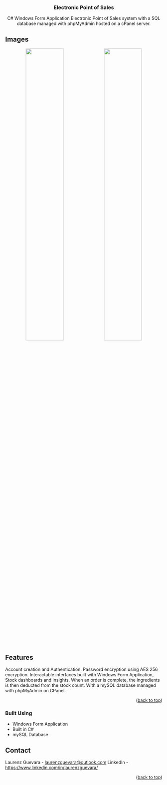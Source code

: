 <div id="top"></div>
<div align="center">
<h3 align="center">Electronic Point of Sales</h3>

  <p align="center">
    C# Windows Form Application Electronic Point of Sales system with a SQL database managed with phpMyAdmin hosted on a cPanel server.
  </p>
</div>

<!-- ABOUT THE PROJECT -->
## Images

<p align="center">
  <img src="https://user-images.githubusercontent.com/58118627/221341214-2fa7e12f-6b2e-4d11-b7d1-59764a06ad8b.png" width="49%"/>
  <img src="https://user-images.githubusercontent.com/58118627/221341172-d11258a3-e597-4302-9f68-a88d4732ec60.png" width="49%"/> 
</p>

## Features

Account creation and Authentication.
Password encryption using AES 256 encryption.
Interactable interfaces built with Windows Form Application,
Stock dashboards and insights. When an order is complete, the ingredients is then deducted from the stock count.
With a mySQL database managed with phpMyAdmin on CPanel.

<p align="right">(<a href="#top">back to top</a>)</p>

### Built Using

* Windows Form Application
* Built in C#
* mySQL Database

<!-- CONTACT -->
## Contact

Laurenz Guevara - laurenzguevara@outlook.com
LinkedIn - https://www.linkedin.com/in/laurenzguevara/

<p align="right">(<a href="#top">back to top</a>)</p>

